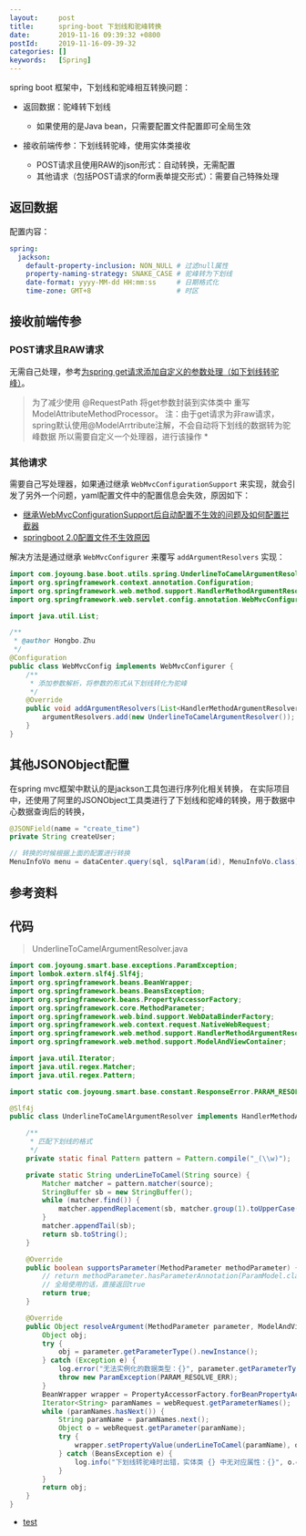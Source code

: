 ```yaml
---
layout:     post
title:      spring-boot 下划线和驼峰转换
date:       2019-11-16 09:39:32 +0800
postId:     2019-11-16-09-39-32
categories: []
keywords:   [Spring]
---
```


spring boot 框架中，下划线和驼峰相互转换问题：

* 返回数据：驼峰转下划线
    - 如果使用的是Java bean，只需要配置文件配置即可全局生效
    
* 接收前端传参：下划线转驼峰，使用实体类接收
    - POST请求且使用RAW的json形式：自动转换，无需配置
    - 其他请求（包括POST请求的form表单提交形式）：需要自己特殊处理

## 返回数据
配置内容：

```yaml
spring:
  jackson:
    default-property-inclusion: NON_NULL # 过滤null属性
    property-naming-strategy: SNAKE_CASE # 驼峰转为下划线
    date-format: yyyy-MM-dd HH:mm:ss     # 日期格式化
    time-zone: GMT+8                     # 时区
```

## 接收前端传参

### POST请求且RAW请求
无需自己处理，参考[为spring get请求添加自定义的参数处理（如下划线转驼峰）](https://blog.csdn.net/qq_36752632/article/details/90665221)。

> 为了减少使用 @RequestPath  将get参数封装到实体类中 重写ModelAttributeMethodProcessor。
> 注：由于get请求为非raw请求，spring默认使用@ModelArrtribute注解，不会自动将下划线的数据转为驼峰数据
> 所以需要自定义一个处理器，进行该操作 *

### 其他请求

需要自己写处理器，如果通过继承 `WebMvcConfigurationSupport` 来实现，就会引发了另外一个问题，yaml配置文件中的配置信息会失效，原因如下：

* [继承WebMvcConfigurationSupport后自动配置不生效的问题及如何配置拦截器](https://blog.csdn.net/qq_36850813/article/details/87859047)
* [springboot 2.0配置文件不生效原因](https://www.dockop.com/article/17)

解决方法是通过继承 `WebMvcConfigurer` 来覆写 `addArgumentResolvers` 实现：

```java
import com.joyoung.base.boot.utils.spring.UnderlineToCamelArgumentResolver;
import org.springframework.context.annotation.Configuration;
import org.springframework.web.method.support.HandlerMethodArgumentResolver;
import org.springframework.web.servlet.config.annotation.WebMvcConfigurer;

import java.util.List;

/**
 * @author Hongbo.Zhu
 */
@Configuration
public class WebMvcConfig implements WebMvcConfigurer {
    /**
     * 添加参数解析，将参数的形式从下划线转化为驼峰
     */
    @Override
    public void addArgumentResolvers(List<HandlerMethodArgumentResolver> argumentResolvers) {
        argumentResolvers.add(new UnderlineToCamelArgumentResolver());
    }
}
```

## 其他JSONObject配置

在spring mvc框架中默认的是jackson工具包进行序列化相关转换，
在实际项目中，还使用了阿里的JSONObject工具类进行了下划线和驼峰的转换，用于数据中心数据查询后的转换，

```java
@JSONField(name = "create_time")
private String createUser;

// 转换的时候根据上面的配置进行转换
MenuInfoVo menu = dataCenter.query(sql, sqlParam(id), MenuInfoVo.class);
```

## 参考资料


## 代码

> UnderlineToCamelArgumentResolver.java

```java
import com.joyoung.smart.base.exceptions.ParamException;
import lombok.extern.slf4j.Slf4j;
import org.springframework.beans.BeanWrapper;
import org.springframework.beans.BeansException;
import org.springframework.beans.PropertyAccessorFactory;
import org.springframework.core.MethodParameter;
import org.springframework.web.bind.support.WebDataBinderFactory;
import org.springframework.web.context.request.NativeWebRequest;
import org.springframework.web.method.support.HandlerMethodArgumentResolver;
import org.springframework.web.method.support.ModelAndViewContainer;

import java.util.Iterator;
import java.util.regex.Matcher;
import java.util.regex.Pattern;

import static com.joyoung.smart.base.constant.ResponseError.PARAM_RESOLVE_ERR;

@Slf4j
public class UnderlineToCamelArgumentResolver implements HandlerMethodArgumentResolver {

    /**
     * 匹配下划线的格式
     */
    private static final Pattern pattern = Pattern.compile("_(\\w)");

    private static String underLineToCamel(String source) {
        Matcher matcher = pattern.matcher(source);
        StringBuffer sb = new StringBuffer();
        while (matcher.find()) {
            matcher.appendReplacement(sb, matcher.group(1).toUpperCase());
        }
        matcher.appendTail(sb);
        return sb.toString();
    }

    @Override
    public boolean supportsParameter(MethodParameter methodParameter) {
        // return methodParameter.hasParameterAnnotation(ParamModel.class);
        // 全局使用的话，直接返回true
        return true;
    }

    @Override
    public Object resolveArgument(MethodParameter parameter, ModelAndViewContainer container, NativeWebRequest webRequest, WebDataBinderFactory binderFactory) throws ParamException {
        Object obj;
        try {
            obj = parameter.getParameterType().newInstance();
        } catch (Exception e) {
            log.error("无法实例化的数据类型：{}", parameter.getParameterType());
            throw new ParamException(PARAM_RESOLVE_ERR);
        }
        BeanWrapper wrapper = PropertyAccessorFactory.forBeanPropertyAccess(obj);
        Iterator<String> paramNames = webRequest.getParameterNames();
        while (paramNames.hasNext()) {
            String paramName = paramNames.next();
            Object o = webRequest.getParameter(paramName);
            try {
                wrapper.setPropertyValue(underLineToCamel(paramName), o);
            } catch (BeansException e) {
                log.info("下划线转驼峰时出错，实体类 {} 中无对应属性：{}", o.getClass().getName(), paramName);
            }
        }
        return obj;
    }
}
```

* [test](test.html)
